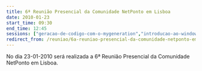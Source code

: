 ```yaml
---
title: 6ª Reunião Presencial da Comunidade NetPonto em Lisboa
date: 2010-01-23
start_time: 09:30
end_time: 12:45
sessions: ["geracao-de-codigo-com-o-mygeneration","introducao-ao-windows-presentation-foundation-wpf"]
redirect_from: /reuniao/6a-reuniao-presencial-da-comunidade-netponto-em-lisboa/
---
```

No dia 23-01-2010 será realizada a 6ª Reunião Presencial da Comunidade NetPonto em Lisboa.